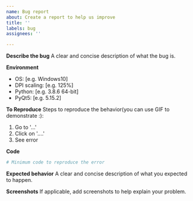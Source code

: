 ```yaml
---
name: Bug report
about: Create a report to help us improve
title: ''
labels: bug
assignees: ''

---
```


**Describe the bug**
A clear and concise description of what the bug is.

**Environment**
 - OS: [e.g. Windows10]
 - DPI scaling: [e.g. 125%]
 - Python: [e.g. 3.8.6 64-bit]
 - PyQt5: [e.g. 5.15.2]

**To Reproduce**
Steps to reproduce the behavior(you can use GIF to demonstrate :):
1. Go to '...'
2. Click on '....'
3. See error

**Code**
```python
# Minimum code to reproduce the error

```

**Expected behavior**
A clear and concise description of what you expected to happen.

**Screenshots**
If applicable, add screenshots to help explain your problem.
